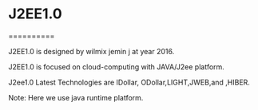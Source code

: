# J2EE1.0
==========

J2EE1.0   is  designed  by  wilmix jemin  j  at   year  2016.

J2EE1.0  is focused  on  cloud-computing  with  JAVA/J2ee  platform.

J2ee1.0   Latest Technologies  are   IDollar,  ODollar,LIGHT,JWEB,and  ,HIBER.


Note:  Here   we  use  java runtime  platform.
